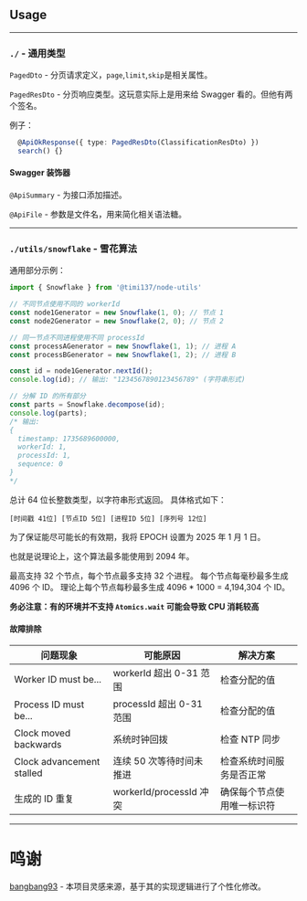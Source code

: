 ## Usage

---

### `./` - 通用类型

`PagedDto` - 分页请求定义，`page`,`limit`,`skip`是相关属性。

`PagedResDto` - 分页响应类型。这玩意实际上是用来给 Swagger 看的。但他有两个签名。

例子：
```ts
  @ApiOkResponse({ type: PagedResDto(ClassificationResDto) })
  search() {}
```

#### Swagger 装饰器

`@ApiSummary` - 为接口添加描述。

`@ApiFile` - 参数是文件名，用来简化相关语法糖。

---

### `./utils/snowflake` - 雪花算法

通用部分示例：
```ts
import { Snowflake } from '@timi137/node-utils'

// 不同节点使用不同的 workerId
const node1Generator = new Snowflake(1, 0); // 节点 1
const node2Generator = new Snowflake(2, 0); // 节点 2

// 同一节点不同进程使用不同 processId
const processAGenerator = new Snowflake(1, 1); // 进程 A
const processBGenerator = new Snowflake(1, 2); // 进程 B

const id = node1Generator.nextId();
console.log(id); // 输出: "1234567890123456789" (字符串形式)

// 分解 ID 的所有部分
const parts = Snowflake.decompose(id);
console.log(parts);
/* 输出:
{
  timestamp: 1735689600000,
  workerId: 1,
  processId: 1,
  sequence: 0
}
*/
```

总计 64 位长整数类型，以字符串形式返回。
具体格式如下：

```text
[时间戳 41位] [节点ID 5位] [进程ID 5位] [序列号 12位]
```

为了保证能尽可能长的有效期，我将 EPOCH 设置为 2025 年 1 月 1 日。

也就是说理论上，这个算法最多能使用到 2094 年。

最高支持 32 个节点，每个节点最多支持 32 个进程。 每个节点每毫秒最多生成 4096 个 ID。 理论上每个节点每秒最多生成 4096 * 1000 = 4,194,304 个 ID。

**务必注意：有的环境并不支持 `Atomics.wait` 可能会导致 CPU 消耗较高**

#### 故障排除

| 问题现象                      | 可能原因                  | 解决方案          |
|---------------------------|-----------------------|---------------|
| Worker ID must be...      | workerId 超出 0-31 范围   | 检查分配的值        |
| Process ID must be...     | processId 超出 0-31 范围  | 检查分配的值        |
| Clock moved backwards     | 系统时钟回拨                | 检查 NTP 同步     |
| Clock advancement stalled | 连续 50 次等待时间未推进        | 检查系统时间服务是否正常  |
| 生成的 ID 重复                 | workerId/processId 冲突 | 确保每个节点使用唯一标识符 |

---

# 鸣谢

[bangbang93](https://github.com/bangbang93/) - 本项目灵感来源，基于其的实现逻辑进行了个性化修改。
